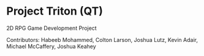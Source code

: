 # Project Triton (QT)
2D RPG Game Development Project

Contributors: Habeeb Mohammed, Colton Larson, Joshua Lutz, Kevin Adair, Michael McCaffery, Joshua Keahey
